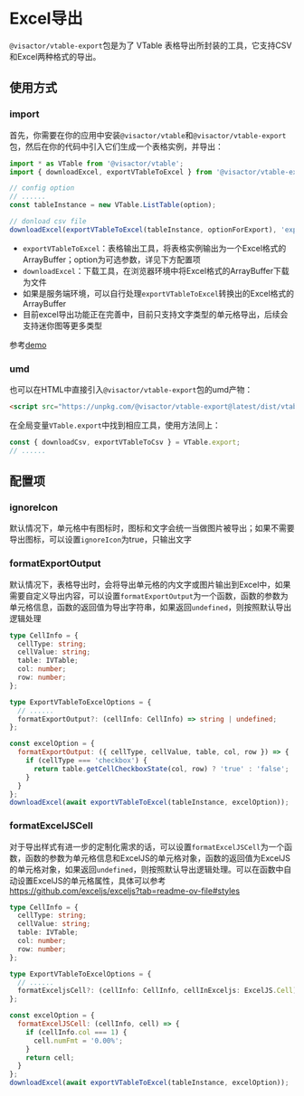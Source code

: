 # Excel导出

`@visactor/vtable-export`包是为了 VTable 表格导出所封装的工具，它支持CSV和Excel两种格式的导出。

## 使用方式

### import

首先，你需要在你的应用中安装`@visactor/vtable`和`@visactor/vtable-export`包，然后在你的代码中引入它们生成一个表格实例，并导出：

```js
import * as VTable from '@visactor/vtable';
import { downloadExcel, exportVTableToExcel } from '@visactor/vtable-export';

// config option
// ......
const tableInstance = new VTable.ListTable(option);

// donload csv file
downloadExcel(exportVTableToExcel(tableInstance, optionForExport), 'export-csv');
```

* `exportVTableToExcel`：表格输出工具，将表格实例输出为一个Excel格式的ArrayBuffer；option为可选参数，详见下方配置项
* `downloadExcel`：下载工具，在浏览器环境中将Excel格式的ArrayBuffer下载为文件
* 如果是服务端环境，可以自行处理`exportVTableToExcel`转换出的Excel格式的ArrayBuffer
* 目前excel导出功能正在完善中，目前只支持文字类型的单元格导出，后续会支持迷你图等更多类型

参考[demo](../../demo/export/table-export)

### umd

也可以在HTML中直接引入`@visactor/vtable-export`包的umd产物：

```html
<script src="https://unpkg.com/@visactor/vtable-export@latest/dist/vtable-export.js"></script>
```

在全局变量`VTable.export`中找到相应工具，使用方法同上：

```js
const { downloadCsv, exportVTableToCsv } = VTable.export;
// ......
```

## 配置项

### ignoreIcon

默认情况下，单元格中有图标时，图标和文字会统一当做图片被导出；如果不需要导出图标，可以设置`ignoreIcon`为true，只输出文字

### formatExportOutput

默认情况下，表格导出时，会将导出单元格的内文字或图片输出到Excel中，如果需要自定义导出内容，可以设置`formatExportOutput`为一个函数，函数的参数为单元格信息，函数的返回值为导出字符串，如果返回`undefined`，则按照默认导出逻辑处理

```ts
type CellInfo = {
  cellType: string;
  cellValue: string;
  table: IVTable;
  col: number;
  row: number;
};

type ExportVTableToExcelOptions = {
  // ......
  formatExportOutput?: (cellInfo: CellInfo) => string | undefined;
};
```

```js
const excelOption = {
  formatExportOutput: ({ cellType, cellValue, table, col, row }) => {
    if (cellType === 'checkbox') {
      return table.getCellCheckboxState(col, row) ? 'true' : 'false';
    }
  }
};
downloadExcel(await exportVTableToExcel(tableInstance, excelOption));
```

### formatExcelJSCell

对于导出样式有进一步的定制化需求的话，可以设置`formatExcelJSCell`为一个函数，函数的参数为单元格信息和ExcelJS的单元格对象，函数的返回值为ExcelJS的单元格对象，如果返回`undefined`，则按照默认导出逻辑处理。可以在函数中自动设置ExcelJS的单元格属性，具体可以参考 https://github.com/exceljs/exceljs?tab=readme-ov-file#styles

```ts
type CellInfo = {
  cellType: string;
  cellValue: string;
  table: IVTable;
  col: number;
  row: number;
};

type ExportVTableToExcelOptions = {
  // ......
  formatExceljsCell?: (cellInfo: CellInfo, cellInExceljs: ExcelJS.Cell) => ExcelJS.Cell;
};
```

```js
const excelOption = {
  formatExcelJSCell: (cellInfo, cell) => {
    if (cellInfo.col === 1) {
      cell.numFmt = '0.00%';
    }
    return cell;
  }
};
downloadExcel(await exportVTableToExcel(tableInstance, excelOption));
```